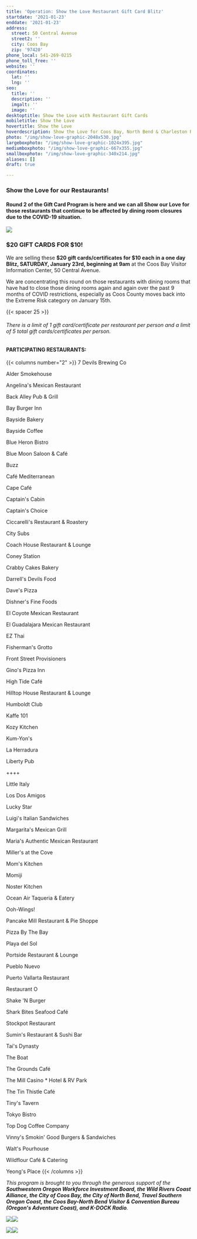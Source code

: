 ```yaml
---
title: 'Operation: Show the Love Restaurant Gift Card Blitz'
startdate: '2021-01-23'
enddate: '2021-01-23'
address:
  street: 50 Central Avenue
  street2: ''
  city: Coos Bay
  zip: '97420'
phone_local: 541-269-0215
phone_toll_free: ''
website: ''
coordinates:
  lat: ''
  lng: ''
seo:
  title: ''
  description: ''
  imgalt: ''
  image: ''
desktoptitle: Show the Love with Restaurant Gift Cards
mobiletitle: Show the Love
hovertitle: Show the Love
hoverdescription: Show the Love for Coos Bay, North Bend & Charleston Restaurants!
photo: "/img/show-love-graphic-2048x530.jpg"
largeboxphoto: "/img/show-love-graphic-1024x395.jpg"
mediumboxphoto: "/img/show-love-graphic-667x355.jpg"
smallboxphoto: "/img/show-love-graphic-340x214.jpg"
aliases: []
draft: true

---
```

### Show the Love for our Restaurants!

#### Round 2 of the Gift Card Program is here and we can all Show our Love for those restaurants that continue to be affected by dining room closures due to the COVID-19 situation.

![](/img/show-love-graphic-2048x530.jpg)

### $20 GIFT CARDS FOR $10!

We are selling these **$20 gift cards/certificates for $10 each in a one day Blitz, SATURDAY, January 23rd, beginning at 9am** at the Coos Bay Visitor Information Center, 50 Central Avenue.

We are concentrating this round on those restaurants with dining rooms that have had to close those dining rooms again and again over the past 9 months of COVID restrictions, especially as Coos County moves back into the Extreme Risk category on January 15th.

{{< spacer 25 >}}

###### _There is a limit of 1 gift card/certificate per restaurant per person and a limit of 5 total gift cards/certificates per person._

#### PARTICIPATING RESTAURANTS:

{{< columns number="2" >}} 7 Devils Brewing Co

Alder Smokehouse

Angelina's Mexican Restaurant

Back Alley Pub & Grill

Bay Burger Inn

Bayside Bakery

Bayside Coffee

Blue Heron Bistro

Blue Moon Saloon & Café

Buzz

Café Mediterranean

Cape Café

Captain's Cabin

Captain's Choice

Ciccarelli's Restaurant & Roastery

City Subs

Coach House Restaurant & Lounge

Coney Station

Crabby Cakes Bakery

Darrell's Devils Food

Dave's Pizza

Dishner's Fine Foods

El Coyote Mexican Restaurant

El Guadalajara Mexican Restaurant

EZ Thai

Fisherman's Grotto

Front Street Provisioners

Gino's Pizza Inn

High Tide Café

Hilltop House Restaurant & Lounge

Humboldt Club

Kaffe 101

Kozy Kitchen

Kum-Yon's

La Herradura

Liberty Pub

\++++

Little Italy

Los Dos Amigos

Lucky Star

Luigi's Italian Sandwiches

Margarita's Mexican Grill

Maria's Authentic Mexican Restaurant

Miller's at the Cove

Mom's Kitchen

Momiji

Noster Kitchen

Ocean Air Taqueria & Eatery

Ooh-Wings!

Pancake Mill Restaurant & Pie Shoppe

Pizza By The Bay

Playa del Sol

Portside Restaurant & Lounge

Pueblo Nuevo

Puerto Vallarta Restaurant

Restaurant O

Shake 'N Burger

Shark Bites Seafood Café

Stockpot Restaurant

Sumin's Restaurant & Sushi Bar

Tai's Dynasty

The Boat

The Grounds Café

The Mill Casino * Hotel & RV Park

The Tin Thistle Café

Tiny's Tavern

Tokyo Bistro

Top Dog Coffee Company

Vinny's Smokin' Good Burgers & Sandwiches

Walt's Pourhouse

Wildflour Café & Catering

Yeong's Place {{< /columns >}}

_This program is brought to you through the generous support of the **Southwestern Oregon Workforce Investment Board, the Wild Rivers Coast Alliance, the City of Coos Bay, the City of North Bend, Travel Southern Oregon Coast, the Coos Bay-North Bend Visitor & Convention Bureau (Oregon's Adventure Coast), and K-DOCK Radio**._

![](/img/sowib-png.png)![](/img/wrca_clearbg.png)

![](/img/city-cb-logo-color.gif)![](/img/city-of-north-bend-logo-color.jpg)